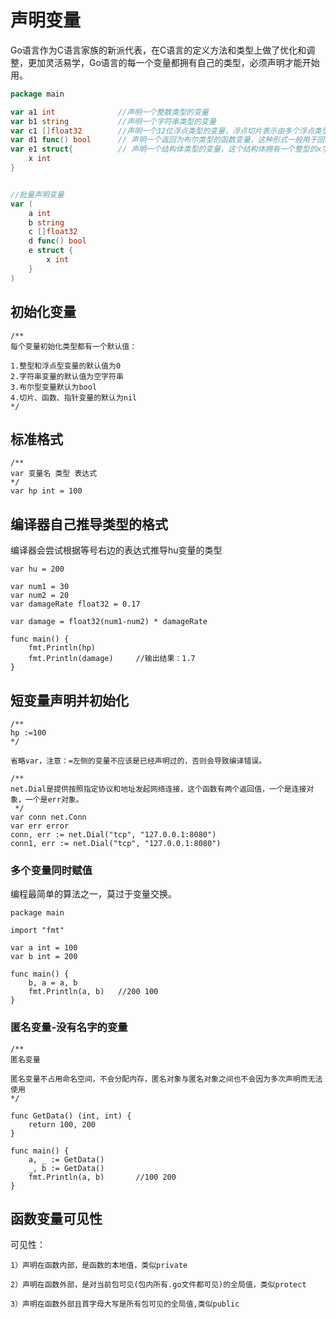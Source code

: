 # 声明变量

Go语言作为C语言家族的新派代表，在C语言的定义方法和类型上做了优化和调整，更加灵活易学，Go语言的每一个变量都拥有自己的类型，必须声明才能开始用。

``` go
package main

var a1 int				//声明一个整数类型的变量
var b1 string			//声明一个字符串类型的变量
var c1 []float32		//声明一个32位浮点类型的变量，浮点切片表示由多个浮点类型组成的数据结构
var d1 func() bool		// 声明一个返回为布尔类型的函数变量，这种形式一般用于回调函数，即将函数以变量的形式保存下来。需要的时候重新调用这个函数
var e1 struct{			// 声明一个结构体类型的变量，这个结构体拥有一个整型的x字段
	x int
} 


//批量声明变量
var (
	a int
	b string
	c []float32
	d func() bool
	e struct {
		x int
	}
)
```





## 初始化变量

```
/**
每个变量初始化类型都有一个默认值：

1.整型和浮点型变量的默认值为0
2.字符串变量的默认值为空字符串
3.布尔型变量默认为bool
4.切片、函数、指针变量的默认为nil
*/

```
## 标准格式
```
/**
var 变量名 类型 表达式
*/
var hp int = 100

```

## 编译器自己推导类型的格式

编译器会尝试根据等号右边的表达式推导hu变量的类型

```
var hu = 200

var num1 = 30
var num2 = 20
var damageRate float32 = 0.17

var damage = float32(num1-num2) * damageRate

func main() {
	fmt.Println(hp)
	fmt.Println(damage)		//输出结果：1.7
}

```


## 短变量声明并初始化

```
/**
hp :=100
*/

省略var，注意：=左侧的变量不应该是已经声明过的，否则会导致编译错误。
```

```
/**
net.Dial是提供按照指定协议和地址发起网络连接，这个函数有两个返回值，一个是连接对象，一个是err对象。
 */
var conn net.Conn
var err error
conn, err := net.Dial("tcp", "127.0.0.1:8080")
conn1, err := net.Dial("tcp", "127.0.0.1:8080")
```

### 多个变量同时赋值
编程最简单的算法之一，莫过于变量交换。

``` 
package main

import "fmt"

var a int = 100
var b int = 200

func main() {
	b, a = a, b
	fmt.Println(a, b)	//200 100
}

```

### 匿名变量-没有名字的变量

```
/**
匿名变量

匿名变量不占用命名空间，不会分配内存，匿名对象与匿名对象之间也不会因为多次声明而无法使用
*/

func GetData() (int, int) {
	return 100, 200
}

func main() {
	a, _ := GetData()
	_, b := GetData()
	fmt.Println(a, b)		//100 200
}
```



## 函数变量可见性

可见性：

```
1）声明在函数内部，是函数的本地值，类似private    

2）声明在函数外部，是对当前包可见(包内所有.go文件都可见)的全局值，类似protect    

3）声明在函数外部且首字母大写是所有包可见的全局值,类似public
```